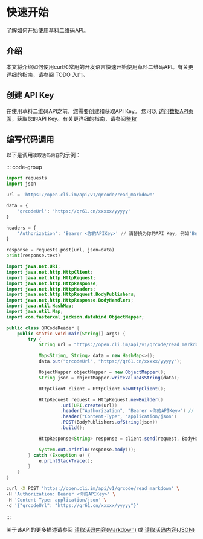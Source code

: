 # 快速开始

了解如何开始使用草料二维码API。

## 介绍

本文将介绍如何使用curl和常用的开发语言快速开始使用草料二维码API。有关更详细的指南，请参阅 TODO 入门。

## 创建 API Key

在使用草料二维码API之前，您需要创建和获取API Key。 您可以 [访问数据API页面](https://user.cli.im/opendata?withNav=1)，获取您的API Key。有关更详细的指南，请参阅[鉴权](./openapi/auth.md)

## 编写代码调用

以下是调用`读取活码内容`的示例：

::: code-group

```python [Python + requests]
import requests
import json

url = 'https://open.cli.im/api/v1/qrcode/read_markdown'

data = {
    'qrcodeUrl': 'https://qr61.cn/xxxxx/yyyyy'
}

headers = {
    'Authorization': 'Bearer <你的APIKey>' // 请替换为你的API Key, 例如'Bearer abc123456'
}

response = requests.post(url, json=data)
print(response.text)
```


```java [Java + HttpClient]
import java.net.URI;
import java.net.http.HttpClient;
import java.net.http.HttpRequest;
import java.net.http.HttpResponse;
import java.net.http.HttpHeaders;
import java.net.http.HttpRequest.BodyPublishers;
import java.net.http.HttpResponse.BodyHandlers;
import java.util.HashMap;
import java.util.Map;
import com.fasterxml.jackson.databind.ObjectMapper;

public class QRCodeReader {
    public static void main(String[] args) {
        try {
            String url = "https://open.cli.im/api/v1/qrcode/read_markdown";

            Map<String, String> data = new HashMap<>();
            data.put("qrcodeUrl", "https://qr61.cn/xxxxx/yyyyy");

            ObjectMapper objectMapper = new ObjectMapper();
            String json = objectMapper.writeValueAsString(data);

            HttpClient client = HttpClient.newHttpClient();

            HttpRequest request = HttpRequest.newBuilder()
                    .uri(URI.create(url))
                    .header("Authorization", "Bearer <你的APIKey>") // 请替换为你的API Key, 例如'Bearer abc123456'
                    .header("Content-Type", "application/json")
                    .POST(BodyPublishers.ofString(json))
                    .build();

            HttpResponse<String> response = client.send(request, BodyHandlers.ofString());

            System.out.println(response.body());
        } catch (Exception e) {
            e.printStackTrace();
        }
    }
}
```

```bash [curl]
curl -X POST 'https://open.cli.im/api/v1/qrcode/read_markdown' \
-H 'Authorization: Bearer <你的APIKey>' \
-H 'Content-Type: application/json' \
-d '{"qrcodeUrl": "https://qr61.cn/xxxxx/yyyyy"}'
```

:::

关于该API的更多描述请参阅 [读取活码内容(Markdown)](./openapi/api/activate-qr-codes/read-markdown.md) 或 [读取活码内容(JSON)](./openapi/api/activate-qr-codes/read-json.md)

